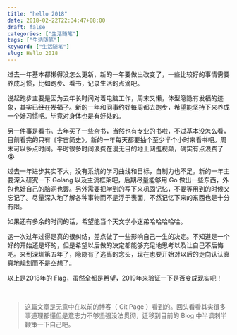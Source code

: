 ```yaml
---
title: "hello 2018"
date: 2018-02-22T22:34:47+08:00
draft: false
categories: ["生活随笔"]
tags: ["生活随笔"]
keyword: ["生活随笔"]
slug: Hello 2018
---
```


过去一年基本都懒得没怎么更新，新的一年要做出改变了，一些比较好的事情需要养成习惯，比如跑步、看书，记录生活的点滴吧。

说起跑步主要是因为去年长时间对着电脑工作，周末又懒，体型隐隐有发福的迹象，~~其实已经在发福了~~。新的一年和同事约好每周都去跑步，希望能坚持下来养成一个好习惯吧。毕竟对身体也是有好处的。

另一件事是看书。去年买了一些杂书，当然也有专业的书啦，不过基本没怎么看，目前看完的只有《宇宙简史》。新的一年每天都要抽个至少半个小时来看书吧。周末可以多点时间。平时很多时间浪费在漫无目的地上网逛视频，确实有点浪费了😭



过去一年进步其实不大，没有系统的学习曲线和目标，自制力也不足。新的一年主要深入研究一下 Golang 以及主流框架吧，后期尽量能够用 Go 做出一些东西，外包也好自己的脑洞也罢。另外需要把学到的写下来巩固记忆，不要等用到的时候又忘记了。尽量深入地了解各种事物而不是浮于表面，不然记忆下来的东西也是十分有限。

如果还有多余的时间的话，希望能当个天文学小迷弟哈哈哈哈哈。

这一次过年过得是真的很纠结，差点做了一些影响自己一生的决定。不知道是一个好的开始还是坏的，但是希望以后做的决定都能够充足地思考以及让自己不后悔吧。来到深圳第五年了，隐隐有了逃离的念头，现在也要开始对以后的走向认认真真地规划而不是空想了。

以上是2018年的 Flag，虽然全都是希望，2019年来验证一下是否变成现实吧！

​    

> 这篇文章是无意中在以前的博客（ Git Page ）看到的。回头看看其实很多事道理都懂但是意志力不够坚强没法贯彻，迁移到目前的 Blog 中半讽刺半鞭策一下自己吧。